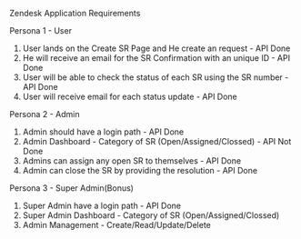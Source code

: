 Zendesk Application Requirements

Persona 1 - User
1. User lands on the Create SR Page and He create an request - API Done
2. He will receive an email for the SR Confirmation with an unique ID - API Done
3. User will be able to check the status of each SR using the SR number - API Done
4. User will receive email for each status update - API Done


Persona 2 - Admin
1. Admin should have a login path - API Done
2. Admin Dashboard - Category of SR (Open/Assigned/Clossed) - API Not Done
3. Admins can assign any open SR to themselves - API Done
4. Admin can close the SR by providing the resolution - API Done

Persona 3 - Super Admin(Bonus)
1. Super Admin have a login path - API Done
2. Super Admin Dashboard - Category of SR (Open/Assigned/Clossed)
3. Admin Management - Create/Read/Update/Delete